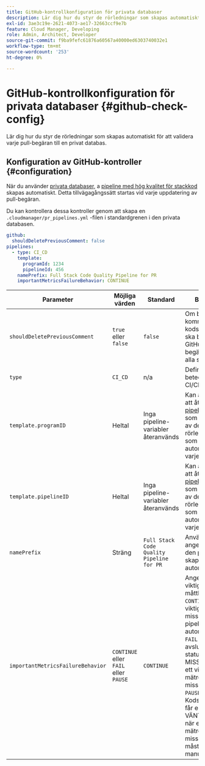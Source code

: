 ```yaml
---
title: GitHub-kontrollkonfiguration för privata databaser
description: Lär dig hur du styr de rörledningar som skapas automatiskt för att validera varje pull-begäran till en privat databas.
exl-id: 3ae3c19e-2621-4073-ae17-32663ccf9e7b
feature: Cloud Manager, Developing
role: Admin, Architect, Developer
source-git-commit: f9ba9fefc61876a60567a40000ed6303740032e1
workflow-type: tm+mt
source-wordcount: '253'
ht-degree: 0%

---
```


# GitHub-kontrollkonfiguration för privata databaser {#github-check-config}

Lär dig hur du styr de rörledningar som skapas automatiskt för att validera varje pull-begäran till en privat databas.

## Konfiguration av GitHub-kontroller {#configuration}

När du använder [privata databaser,](private-repositories.md#using) a [pipeline med hög kvalitet för stackkod](/help/implementing/cloud-manager/configuring-pipelines/introduction-ci-cd-pipelines.md) skapas automatiskt. Detta tillvägagångssätt startas vid varje uppdatering av pull-begäran.

Du kan kontrollera dessa kontroller genom att skapa en `.cloudmanager/pr_pipelines.yml` -filen i standardgrenen i den privata databasen.

```yaml
github:
  shouldDeletePreviousComment: false
pipelines:
  - type: CI_CD
    template:
      programId: 1234
      pipelineId: 456
    namePrefix: Full Stack Code Quality Pipeline for PR 
    importantMetricsFailureBehavior: CONTINUE
```

| Parameter | Möjliga värden | Standard | Beskrivning |
|---|---|---|---|
| `shouldDeletePreviousComment` | `true` eller `false` | `false` | Om bara den sista kommentaren med kodskanningen ska behållas i GitHub pull-begäran eller om alla ska behållas |
| `type` | `CI_CD` | n/a | Definierar beteendet för en CI/CD-pipeline |
| `template.programID` | Heltal | Inga pipeline-variabler återanvänds | Kan användas för att återanvända [pipeline-variabler](/help/implementing/cloud-manager/configuring-pipelines/pipeline-variables.md) som ställs in på en av de befintliga rörledningarna som skapas automatiskt av varje PR. |
| `template.pipelineID` | Heltal | Inga pipeline-variabler återanvänds | Kan användas för att återanvända [pipeline-variabler](/help/implementing/cloud-manager/configuring-pipelines/pipeline-variables.md) som ställs in på en av de befintliga rörledningarna som skapas automatiskt av varje PR. |
| `namePrefix` | Sträng | `Full Stack Code Quality Pipeline for PR` | Används för att ange namnet på den pipeline som skapas automatiskt |
| `importantMetricsFailureBehavior` | `CONTINUE` eller `FAIL` eller `PAUSE` | `CONTINUE` | Anger pipeline:s viktiga måttbeteende<br>`CONTINUE` = Om ett viktigt mätresultat misslyckas, flyttas pipeline automatiskt framåt<br>`FAIL` = pipelinen avslutas med statusen MISSLYCKAD om ett viktigt mätresultat misslyckas<br>`PAUSE` = Kodsökningssteget får en VÄNTNINGSstatus när ett viktigt mätresultat misslyckas och måste återupptas manuellt |
